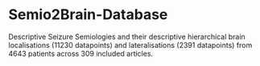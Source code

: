# Semio2Brain-Database
Descriptive Seizure Semiologies and their descriptive hierarchical brain localisations (11230 datapoints) and lateralisations (2391 datapoints) from 4643 patients across 309 included articles.
